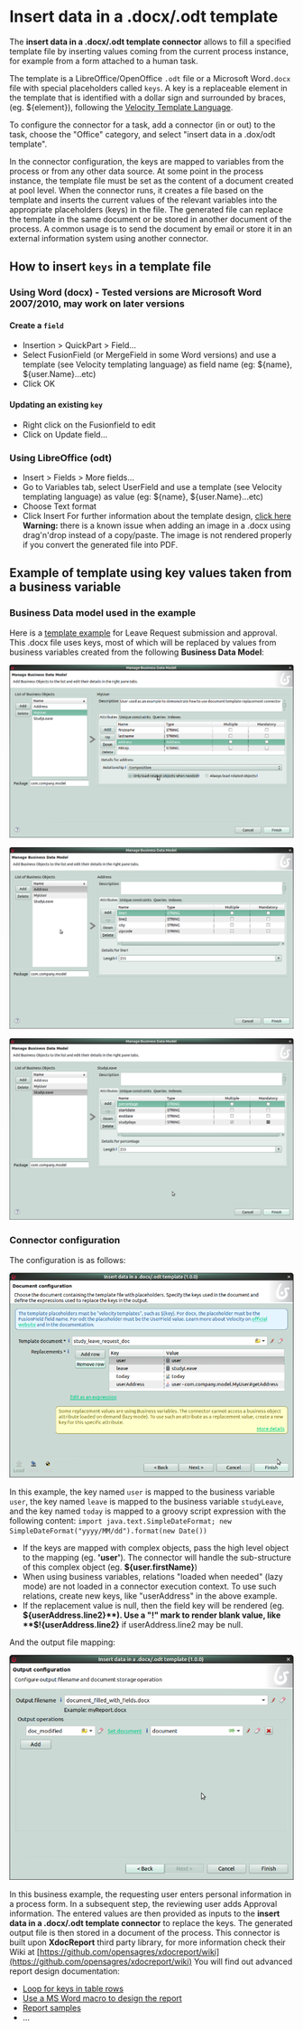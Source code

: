 # Insert data in a .docx/.odt template

The **insert data in a .docx/.odt template connector** allows to fill a specified template file by inserting values coming from the current process instance, for example from a form attached to a human task.

The template is a LibreOffice/OpenOffice `.odt` file or a Microsoft Word`.docx` file with special placeholders called `keys`.
A key is a replaceable element in the template that is identified with a dollar sign and surrounded by braces, (eg. ${element}), following the [Velocity Template Language](https://velocity.apache.org/engine/releases/velocity-1.7/user-guide.md).

To configure the connector for a task, add a connector (in or out) to the task, choose the "Office" category, and select "insert data in a .dox/odt template".

In the connector configuration, the keys are mapped to variables from the process or from any other data source.
At some point in the process instance, the template file must be set as the content of a document created at pool level.
When the connector runs, it creates a file based on the template and inserts the current values of the relevant variables into the appropriate placeholders (keys) in the file.
The generated file can replace the template in the same document or be stored in another document of the process. A common usage is to send the document by email or store it in an external information system using another connector.

## How to insert `keys` in a template file

### Using Word (docx) - Tested versions are **Microsoft Word 2007/2010**, may work on later versions

#### Create a `field`

* Insertion \> QuickPart \> Field...
* Select FusionField (or MergeField in some Word versions) and use a template (see Velocity templating language) as field name (eg: ${name}, ${user.Name}...etc)
* Click OK

#### Updating an existing `key`

* Right click on the Fusionfield to edit
* Click on Update field...

### Using LibreOffice (odt)

* Insert \> Fields \> More fields...
* Go to Variables tab, select UserField and use a template (see Velocity templating language) as value (eg: ${name}, ${user.Name}...etc)
* Choose Text format
* Click Insert
For further information about the template design, [click here](https://code.google.com/p/xdocreport/wiki/DesignReport)
**Warning:** there is a known issue when adding an image in a .docx using drag'n'drop instead of a copy/paste. The image is not rendered properly if you convert the generated file into PDF.

## Example of template using key values taken from a business variable

### Business Data model used in the example

Here is a [template example](../images/special_code/study-leave-template.docx) for Leave Request submission and approval.  
This .docx file uses keys, most of which will be replaced by values from business variables created from the following **Business Data Model**:

![](../images/images-6_0/MyUser_Model_lazy.png)  

![](../images/images-6_0/Address_Model.png)  

![](../images/images-6_0/StudyLeave_Model.png)  

### Connector configuration

The configuration is as follows:  
  
![](../images/images-6_0/document_templating_input_mappings.png)

In this example, the key named `user` is mapped to the business variable `user`, the key named `leave` is mapped to the business variable `studyLeave`,
and the key named `today` is mapped to a groovy script expression with the following content:
`
import java.text.SimpleDateFormat;
        new SimpleDateFormat("yyyy/MM/dd").format(new Date())
    `
  

* If the keys are mapped with complex objects, pass the high level object to the mapping (eg. **'user'**). The connector will handle the sub-structure of this complex object (eg. **${user.firstName}**)
* When using business variables, relations "loaded when needed" (lazy mode) are not loaded in a connector execution context. To use such relations, create new keys, like "userAddress" in the above example.
* If the replacement value is null, then the field key will be rendered (eg. **${userAddress.line2}**). Use a "!" mark to render blank value, like **$!{userAddress.line2}** if userAddress.line2 may be null.

And the output file mapping:  

![](../images/images-6_0/document_templating_outputs.png)  

In this business example, the requesting user enters personal information in a process form. In a subsequent step, the reviewing user adds Approval information. The entered values are then provided as inputs to the **insert data in a .docx/.odt template connector** to replace the keys.
The generated output file is then stored in a document of the process.
This connector is built upon **XdocReport** third party library, for more information check their Wiki at [https://github.com/opensagres/xdocreport/wiki](https://github.com/opensagres/xdocreport/wiki)
You will find out advanced report design documentation:

* [Loop for keys in table rows](https://github.com/opensagres/xdocreport/wiki/DocxReportingJavaMainListFieldAdvancedTable)
* [Use a MS Word macro to design the report](https://github.com/opensagres/xdocreport/wiki/DocxDesignReportMacro)
* [Report samples](https://github.com/opensagres/xdocreport.samples)
* ...
